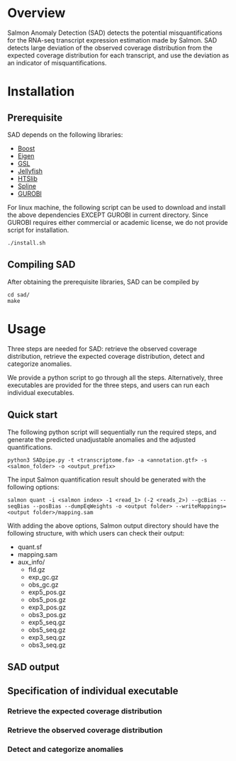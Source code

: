 # Overview
Salmon Anomaly Detection (SAD) detects the potential misquantifications for the RNA-seq transcript expression estimation made by Salmon. SAD detects large deviation of the observed coverage distribution from the expected coverage distribution for each transcript, and use the deviation as an indicator of misquantifications.

# Installation
## Prerequisite
SAD depends on the following libraries:
+ [Boost](https://www.boost.org/)
+ [Eigen](http://eigen.tuxfamily.org/index.php?title=Main_Page)
+ [GSL](https://www.gnu.org/software/gsl/)
+ [Jellyfish](https://github.com/gmarcais/Jellyfish)
+ [HTSlib](http://www.htslib.org/)
+ [Spline](https://kluge.in-chemnitz.de/opensource/spline/)
+ [GUROBI](http://www.gurobi.com/)

For linux machine, the following script can be used to download and install the above dependencies EXCEPT GUROBI in current directory. Since GUROBI requires either commercial or academic license, we do not provide script for installation.
```
./install.sh
```

## Compiling SAD
After obtaining the prerequisite libraries, SAD can be compiled by
```
cd sad/
make
```

# Usage
Three steps are needed for SAD: retrieve the observed coverage distribution, retrieve the expected coverage distribution, detect and categorize anomalies.

We provide a python script to go through all the steps. Alternatively, three executables are provided for the three steps, and users can run each individual executables.

## Quick start
The following python script will sequentially run the required steps, and generate the predicted unadjustable anomalies and the adjusted quantifications.
```
python3 SADpipe.py -t <transcriptome.fa> -a <annotation.gtf> -s <salmon_folder> -o <output_prefix>
``` 

The input Salmon quantification result should be generated with the following options:
```
salmon quant -i <salmon index> -1 <read_1> (-2 <reads_2>) --gcBias --seqBias --posBias --dumpEqWeights -o <output folder> --writeMappings=<output folder>/mapping.sam
```
With adding the above options, Salmon output directory should have the following structure, with which users can check their output:
- quant.sf
- mapping.sam
- aux_info/
	- fld.gz
	- exp_gc.gz
	- obs_gc.gz
	- exp5_pos.gz
	- obs5_pos.gz
	- exp3_pos.gz
	- obs3_pos.gz
	- exp5_seq.gz
	- obs5_seq.gz
	- exp3_seq.gz
	- obs3_seq.gz

## SAD output


## Specification of individual executable
### Retrieve the expected coverage distribution
### Retrieve the observed coverage distribution
### Detect and categorize anomalies
